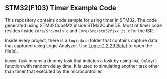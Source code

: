 STM32(F103) Timer Example Code
-----------------------------------
This repository contains code sample for using timer in STM32. The code generated using STM32CubeMX inside STM32CubeIDE. Most of timer code resides inside `Core/Src/main.c` and `Core/Src/stm32f1xx_it.c` for the ISR.

Inside every project, there is a `logicdata` folder that contains capture data that captured using Logic Analyzer. Use [Logic (1.2.29 Beta)](https://support.saleae.com/logic-software/legacy-software/older-software-releases#logic-1.2.29-beta-last-version-of-logic-1.x) to open the file(s).

`Dummy Task` means a dummy task that imitates a task by using `HAL_Delay()` function with random delay time. It is used to simulating another task other than timer that executed by the microcontroller.
